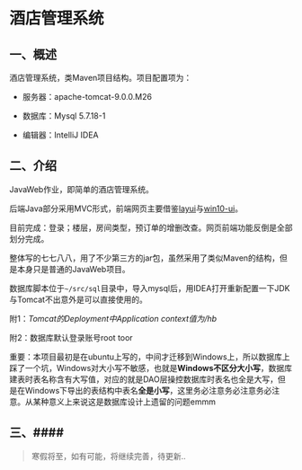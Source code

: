 # 酒店管理系统

## 一、概述

酒店管理系统，类Maven项目结构。项目配置项为：

* 服务器：apache-tomcat-9.0.0.M26

* 数据库：Mysql 5.7.18-1

* 编辑器：IntelliJ IDEA

## 二、介绍

JavaWeb作业，即简单的酒店管理系统。

后端Java部分采用MVC形式，前端网页主要借鉴[layui](http://www.layui.com)与[win10-ui](http://win10ui.yuri2.cn)。

目前完成：登录；楼层，房间类型，预订单的增删改查。网页前端功能反倒是全部划分完成。

整体写的七七八八，用了不少第三方的jar包，虽然采用了类似Maven的结构，但是本身只是普通的JavaWeb项目。

数据库脚本位于`~/src/sql`目录中，导入mysql后，用IDEA打开重新配置一下JDK与Tomcat不出意外是可以直接使用的。

附1：*Tomcat的Deployment中Application context值为/hb*

附2：数据库默认登录账号root toor

重要：本项目最初是在ubuntu上写的，中间才迁移到Windows上，所以数据库上踩了一个坑，Windows对大小写不敏感，也就是**Windows不区分大小写**，数据库建表时表名称含有大写值，对应的就是DAO层操控数据库时表名也全是大写，但是在Windows下导出的表结构中表名**全是小写**，这里务必注意务必注意务必注意。从某种意义上来说这是数据库设计上遗留的问题emmm

## 三、####

> 寒假将至，如有可能，将继续完善，待更新..